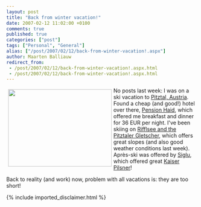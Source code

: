 ```yaml
---
layout: post
title: "Back from winter vacation!"
date: 2007-02-12 11:02:00 +0100
comments: true
published: true
categories: ["post"]
tags: ["Personal", "General"]
alias: ["/post/2007/02/12/back-from-winter-vacation!.aspx"]
author: Maarten Balliauw
redirect_from:
 - /post/2007/02/12/back-from-winter-vacation!.aspx.html
 - /post/2007/02/12/back-from-winter-vacation!.aspx.html
---
```

<p><a href="/images/WindowsLiveWriter/Backfromvacation_9FCA/IMG_1780%5B2%5D.jpg" mce_href="/images/WindowsLiveWriter/Backfromvacation_9FCA/IMG_1780%5B2%5D.jpg" atomicselection="true"><img src="/images/WindowsLiveWriter/Backfromvacation_9FCA/IMG_1780_thumb%5B2%5D.jpg" style="border-width: 0px; margin: 5px;" mce_src="/images/WindowsLiveWriter/Backfromvacation_9FCA/IMG_1780_thumb%5B2%5D.jpg" align="left" border="0" height="205" width="274"></a> No posts last week: I was on a ski vacation to <a href="http://www.pitztal.com/" mce_href="http://www.pitztal.com/">Pitztal, Austria</a>. Found a cheap (and good!) hotel over there, <a href="http://www.hotel-haid-pitztal.at/" mce_href="http://www.hotel-haid-pitztal.at/">Pension Haid</a>, which offered me breakfast and dinner for 36 EUR per night. I've been skiing on&nbsp;<a href="http://www.pitztaler-gletscher.at" mce_href="http://www.pitztaler-gletscher.at">Rifflsee and the Pitztaler Gletscher</a>, which offers great slopes (and also good weather conditions last week). Après-ski was offered by <a href="http://www.siglu.com/" mce_href="http://www.siglu.com/">Siglu</a>, which offered great <a href="http://www.kaiserbier.at/" mce_href="http://www.kaiserbier.at/">Kaiser Pilsner</a>!  </p><p>Back to reality (and work) now, problem with all vacations is: they are too short!</p>
{% include imported_disclaimer.html %}
